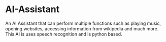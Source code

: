 # AI-Assistant
An AI Assistant that can perform multiple functions such as playing music, opening websites, accessing information from wikipedia and much more. This AI is uses speech recognition and is python based.
